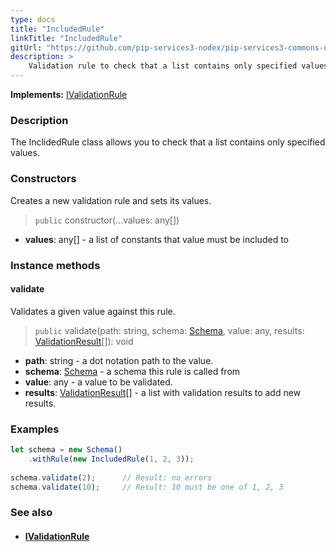 ```yaml
---
type: docs
title: "IncludedRule"
linkTitle: "IncludedRule"
gitUrl: "https://github.com/pip-services3-nodex/pip-services3-commons-nodex"
description: >
    Validation rule to check that a list contains only specified values.
---
```


**Implements:** [IValidationRule](../ivalidation_rule)

### Description

The InclidedRule class allows you to check that a list contains only specified values.

### Constructors
Creates a new validation rule and sets its values.

> `public` constructor(...values: any[])

- **values**: any[] - a list of constants that value must be included to

### Instance methods


#### validate
Validates a given value against this rule.

> `public` validate(path: string, schema: [Schema](../schema), value: any, results: [ValidationResult](../validation_result)[]): void

- **path**: string - a dot notation path to the value.
- **schema**: [Schema](../schema) - a schema this rule is called from
- **value**: any - a value to be validated.
- **results**: [ValidationResult](../validation_result)[] - a list with validation results to add new results.


### Examples
```typescript
let schema = new Schema()
    .withRule(new IncludedRule(1, 2, 3));
    
schema.validate(2);      // Result: no errors
schema.validate(10);     // Result: 10 must be one of 1, 2, 3
```

### See also
- #### [IValidationRule](../ivalidation_rule)
